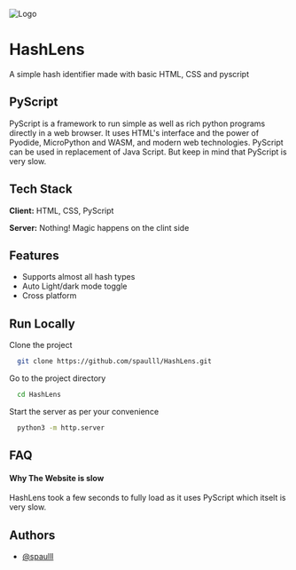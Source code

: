 
![Logo](https://raw.githubusercontent.com/spaulll/HashLens/main/assets/logo.svg)


# HashLens

A simple hash identifier made with basic HTML, CSS and pyscript

## PyScript 

PyScript is a framework to run simple as well as rich python programs directly in a web browser. It uses HTML's interface and the power of Pyodide, MicroPython and WASM, and modern web technologies. 
PyScript can be used in replacement of Java Script. But keep in  mind that PyScript is very slow.


## Tech Stack

**Client:** HTML, CSS, PyScript

**Server:** Nothing! Magic happens on the clint side


## Features

- Supports almost all hash types
- Auto Light/dark mode toggle
- Cross platform


## Run Locally

Clone the project

```bash
  git clone https://github.com/spaulll/HashLens.git
```

Go to the project directory

```bash
  cd HashLens
```

Start the server as per your convenience 

```bash
  python3 -m http.server
```



## FAQ

#### Why The Website is slow

HashLens took a few seconds to fully load as it uses PyScript which itselt is very slow.



## Authors

- [@spaulll](https://www.github.com/spaulll)

